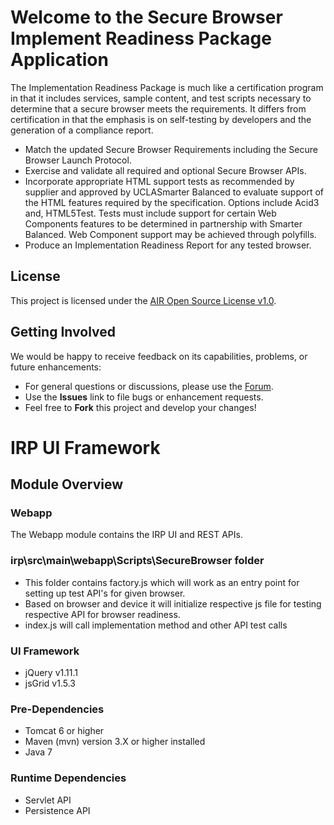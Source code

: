 # Welcome to the Secure Browser Implement Readiness Package Application

The Implementation Readiness Package is much like a certification program in that it includes services, sample content, and test scripts necessary to determine that a secure browser meets the requirements. It differs from certification in that the emphasis is on self-testing by developers and the generation of a compliance report.

* Match the updated Secure Browser Requirements including the Secure Browser Launch Protocol.
* Exercise and validate all required and optional Secure Browser APIs.
* Incorporate appropriate HTML support tests as recommended by supplier and approved by UCLASmarter Balanced to evaluate support of the HTML features required by the specification. Options include Acid3 and, HTML5Test. Tests must include support for certain Web Components features to be determined in partnership with Smarter Balanced. Web Component support may be achieved through polyfills.
* Produce an Implementation Readiness Report for any tested browser.

## License ##
This project is licensed under the [AIR Open Source License v1.0](http://www.smarterapp.org/documents/American_Institutes_for_Research_Open_Source_Software_License.pdf).

## Getting Involved ##
We would be happy to receive feedback on its capabilities, problems, or future enhancements:

* For general questions or discussions, please use the [Forum](http://forum.opentestsystem.org/viewforum.php?f=9).
* Use the **Issues** link to file bugs or enhancement requests.
* Feel free to **Fork** this project and develop your changes!

# IRP UI Framework

## Module Overview

### Webapp
The Webapp module contains the IRP UI and REST APIs.

### irp\src\main\webapp\Scripts\SecureBrowser folder
* This folder contains factory.js which will work as an entry point for setting up test API's for given browser.
* Based on browser and device it will initialize respective js file for testing respective API for browser readiness.
* index.js will call implementation method and other API test calls

### UI Framework
* jQuery v1.11.1
* jsGrid v1.5.3 

### Pre-Dependencies
* Tomcat 6 or higher
* Maven (mvn) version 3.X or higher installed
* Java 7

### Runtime Dependencies
* Servlet API
* Persistence API
